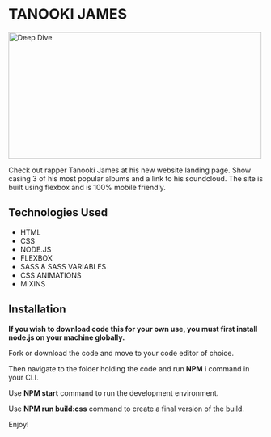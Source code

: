 # TANOOKI JAMES

<img src="https://github.com/Etchmon/etch-customs-2/blob/master/img/etchmon.github.io_etch-customs-2_.png" alt="Deep Dive" height="250" width="500">

Check out rapper Tanooki James at his new website landing page. Show casing 3 of his most popular albums and a link to his soundcloud. The site is built using flexbox and is 100% mobile friendly.

## Technologies Used

<ul>
    <li>HTML
    <li>CSS
    <li>NODE.JS
    <li>FLEXBOX
    <li>SASS & SASS VARIABLES
    <li>CSS ANIMATIONS
    <li>MIXINS
</ul>

## Installation

**If you wish to download code this for your own use, you must first install node.js on your machine globally.**

Fork or download the code and move to your code editor of choice.

Then navigate to the folder holding the code and run **NPM i** command in your CLI.

Use **NPM start** command to run the development environment.

Use **NPM run build:css** command to create a final version of the build.

Enjoy!
